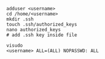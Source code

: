     adduser <username>
    cd /home/<username>
    mkdir .ssh
    touch .ssh/authorized_keys
    nano authorized_keys
    # add .ssh key inside file

    visudo
    <username> ALL=(ALL) NOPASSWD: ALL
